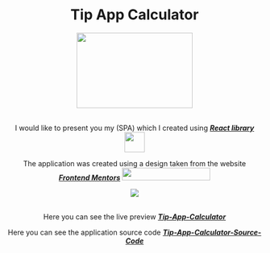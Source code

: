 <div align="center">
    <h1>Tip App Calculator</h1>
</div>

<div align="center">
    <img src="https://i.imgur.com/3WRrU51.png" height="150" width="230">
</div>

<br />
<div align="center">
    <p>
        I would like to present you my (SPA) which I created using <b><i><a href="https://reactjs.org/">React
                    library</a></i></b> <img src="https://i.imgur.com/vxtuIcE.png" height="40" width="40" />
    </p>
    <p>
        The application was created using a design taken from the website <b><i><a href="www.frontendmentor.io">Frontend
                    Mentors</a></i></b> <img src="https://www.frontendmentor.io/static/images/logo-desktop.svg"
            height="25" width="175" />
    </p>
</div>


<div align="center">
    <img src="https://i.imgur.com/hySy2hd.png" />
</div>

<br/>

<div align="center">
    <p>
        Here you can see the live preview
        <b><i><a href="https://piotrbablok.github.io/Tip-Calc-App/">Tip-App-Calculator</a></i></b>
    </p>
</div>

<div align="center">
    <p>
        Here you can see the application source code
        <b><i><a
                    href="https://github.com/PiotrBablok/Tip-Calc-App/tree/master">Tip-App-Calculator-Source-Code</a></i></b>
    </p>
</div>
